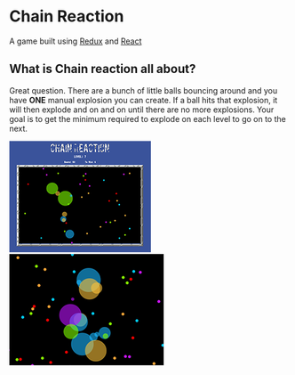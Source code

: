 # Chain Reaction
A game built using [Redux](https://github.com/reactjs/redux) and [React](https://facebook.github.io/react/)

## What is Chain reaction all about?
Great question. There are a bunch of little balls bouncing around and you have **ONE** manual explosion you can create. If a ball hits that explosion, it will then explode and on and on until there are no more explosions. Your goal is to get the minimum required to explode on each level to go on to the next.

![alt tag](https://github.com/grayyeargin/Chain-Reaction/blob/master/images/readme-preview.png)
![alt tag](https://github.com/grayyeargin/Chain-Reaction/blob/master/images/readme-preview2.png)
